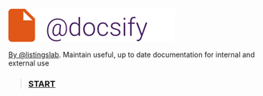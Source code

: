 ![header](./public/media/header.png)

[By @listingslab](https://github.com/listingslab-software). Maintain useful, up to date documentation for internal and external use

> ### [START](./public/README.md) 
